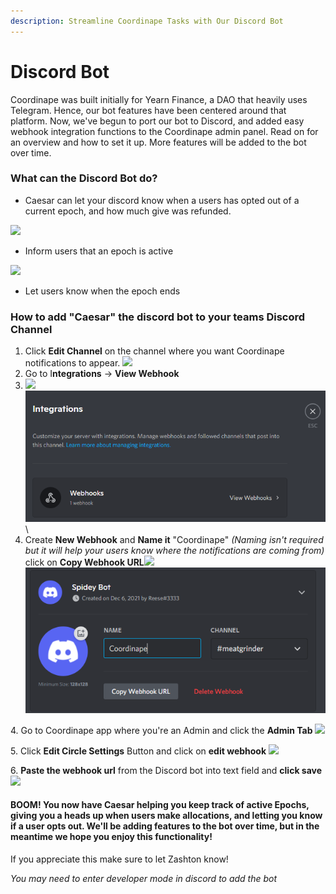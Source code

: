 ```yaml
---
description: Streamline Coordinape Tasks with Our Discord Bot
---
```


# Discord Bot

Coordinape was built initially for Yearn Finance, a DAO that heavily uses Telegram. Hence, our bot features have been centered around that platform. Now, we've begun to port our bot to Discord, and added easy webhook integration functions to the Coordinape admin panel. Read on for an overview and how to set it up. More features will be added to the bot over time.

### What can the Discord Bot do?

* Caesar can let your discord know when a users has opted out of a current epoch, and how much give was refunded.

![](<../../.gitbook/assets/Bot Opted Out.jpg>)

* Inform users that an epoch is active

![](<../../.gitbook/assets/Bot Comment.jpg>)

* Let users know when the epoch ends

### How to add "Caesar" the discord bot to your teams Discord Channel

1. Click **Edit Channel** on the channel where you want Coordinape notifications to appear. ![](<../../.gitbook/assets/Edit Channel.jpg>)
2. Go to I**ntegrations** -> **View Webhook**
3. ![](../../.gitbook/assets/Integrations.jpg)\
   <img src="../../.gitbook/assets/image (15) (1).png" alt="" data-size="original">\\
4. Create **New Webhook** and **Name it** "Coordinape" _(Naming isn't required but it will help your users know where the notifications are coming from)_ click on **Copy Webhook URL**![](<../../.gitbook/assets/New Webhook.jpg>)\
   ![](<../../.gitbook/assets/image (26).png>)

4\. Go to Coordinape app where you're an Admin and click the **Admin Tab** ![](../../.gitbook/assets/Admin.jpg)

5\. Click **Edit Circle Settings** Button and click on **edit webhook** ![](<../../.gitbook/assets/Circle Settings.jpg>)

6\. **Paste the webhook url** from the Discord bot into text field and **click save** ![](<../../.gitbook/assets/Discord Webook.jpg>)

#### BOOM! You now have Caesar helping you keep track of active Epochs, giving you a heads up when users make allocations, and letting you know if a user opts out. We'll be adding features to the bot over time, but in the meantime we hope you enjoy this functionality!

If you appreciate this make sure to let Zashton know!

_You may need to enter developer mode in discord to add the bot_
